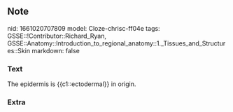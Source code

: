 ## Note
nid: 1661020707809
model: Cloze-chrisc-ff04e
tags: GSSE::!Contributor::Richard_Ryan, GSSE::Anatomy::Introduction_to_regional_anatomy::1._Tissues_and_Structures::Skin
markdown: false

### Text
<div class='toggle'>
  The epidermis is {{c1::ectodermal}} in origin.
</div>

### Extra

